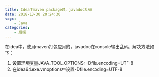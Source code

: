 ```yaml
---
title: Idea下maven package时，javadoc乱码
date: 2018-10-30 20:24:30
tags:
    - Java
categories:
    - 后端
---
```


在idea中，使用maven打包应用的，javadoc在console输出乱码。解决方法如下：
1. 设置环境变量JAVA_TOOL_OPTIONS: -Dfile.encoding=UTF-8
2. 在idea64.exe.vmoptions中设置-Dfile.encoding=UTF-8

<!--more-->

